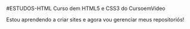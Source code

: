 #ESTUDOS-HTML
Curso dem HTML5 e CSS3 do CursoemVideo

Estou aprendendo a criar sites e agora vou  gerenciar meus repositoriós!